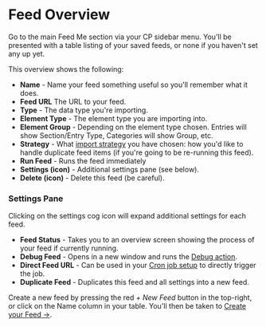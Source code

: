 # Feed Overview

Go to the main Feed Me section via your CP sidebar menu. You'll be presented with a table listing of your saved feeds, or none if you haven't set any up yet.

This overview shows the following:

- **Name** - Name your feed something useful so you'll remember what it does.
- **Feed URL** The URL to your feed.
- **Type** - The data type you're importing.
- **Element Type** - The element type you are importing into.
- **Element Group** - Depending on the element type chosen. Entries will show Section/Entry Type, Categories will show Group, etc.
- **Strategy** - What [import strategy](creating-your-feed.md#import-strategy) you have chosen: how you'd like to handle duplicate feed items (if you're going to be re-running this feed).
- **Run Feed** - Runs the feed immediately
- **Settings (icon)** - Additional settings pane (see below).
- **Delete (icon)** - Delete this feed (be careful).

### Settings Pane
Clicking on the settings cog icon will expand additional settings for each feed.
- **Feed Status** - Takes you to an overview screen showing the process of your feed if currently running.
- **Debug Feed** - Opens in a new window and runs the [Debug action](../troubleshooting.md#debugging).
- **Direct Feed URL** - Can be used in your [Cron job setup](trigger-import-via-cron.md) to directly trigger the job.
- **Duplicate Feed** - Duplicates this feed and all settings into a new feed.

Create a new feed by pressing the red _\+ New Feed_ button in the top-right, or click on the Name column in your table. You'll then be taken to [Create your Feed →](creating-your-feed.md).
